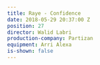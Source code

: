 ```yaml
---
title: Raye - Confidence
date: 2018-05-29 20:37:00 Z
position: 27
director: Walid Labri
production-company: Partizan
equipment: Arri Alexa
is-shown: false
---
```


